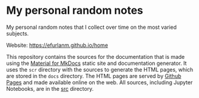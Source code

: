 # My personal random notes

My personal random notes that I collect over time on the most varied subjects.

Website: <https://efurlanm.github.io/home>

This repository contains the sources for the documentation that is made using the [Material for MkDocs](https://squidfunk.github.io/mkdocs-material/) static site and documentation generator. It uses the `scr` directory with the sources to generate the HTML pages, which are stored in the `docs` directory. The HTML pages are served by [Github Pages](https://pages.github.com/) and made available online on the web. All sources, including Jupyter Notebooks, are in the [src](src) directory.
